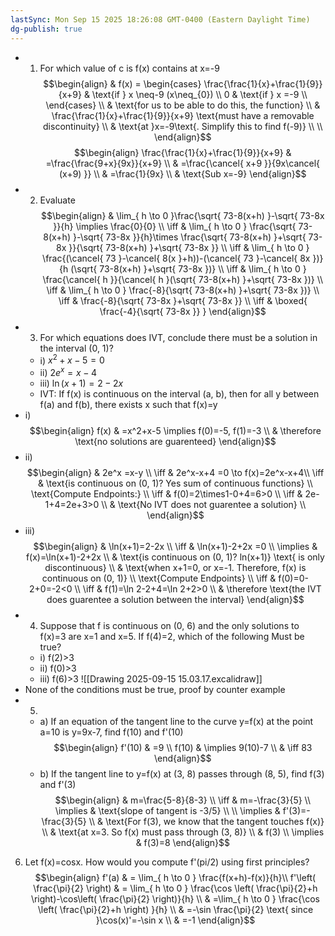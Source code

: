 ```yaml
---
lastSync: Mon Sep 15 2025 18:26:08 GMT-0400 (Eastern Daylight Time)
dg-publish: true
---
```

- 1) For which value of c is f(x) contains at x=-9
$$\begin{align}
 & f(x) = \begin{cases}
\frac{\frac{1}{x}+\frac{1}{9}}{x+9} & \text{if } x \neq-9 (x\neq_{0}) \\
0  & \text{if } x =-9 \\
\end{cases} \\
 & \text{for us to be able to do this, the function} \\
 & \frac{\frac{1}{x}+\frac{1}{9}}{x+9} \text{must have a removable discontinuity} \\
 & \text{at }x=-9\text{. Simplify this to find f(-9)} \\ \\
\end{align}$$
$$\begin{align}
\frac{\frac{1}{x}+\frac{1}{9}}{x+9}  & =\frac{\frac{9+x}{9x}}{x+9} \\
 & =\frac{\cancel{ x+9 }}{9x\cancel{ (x+9) }} \\
 & =\frac{1}{9x} \\
 & \text{Sub x=-9} 
\end{align}$$
- 2) $\text{Evaluate}$
$$\begin{align}
 & \lim_{ h \to 0 }\frac{\sqrt{ 73-8(x+h) }-\sqrt{ 73-8x }}{h} \implies \frac{0}{0} \\
\iff & \lim_{ h \to 0 } \frac{\sqrt{ 73-8(x+h) }-\sqrt{ 73-8x }}{h}\times \frac{\sqrt{ 73-8(x+h) }+\sqrt{ 73-8x }}{\sqrt{ 73-8(x+h) }+\sqrt{ 73-8x }} \\
\iff  & \lim_{ h \to 0 } \frac{(\cancel{ 73 }-\cancel{ 8(x }+h))-(\cancel{ 73 }-\cancel{ 8x })}{h (\sqrt{ 73-8(x+h) }+\sqrt{ 73-8x })} \\
\iff  & \lim_{ h \to 0 } \frac{\cancel{ h }}{\cancel{ h }(\sqrt{ 73-8(x+h) }+\sqrt{ 73-8x })} \\
\iff & \lim_{ h \to 0 } \frac{-8}{\sqrt{ 73-8(x+h) }+\sqrt{ 73-8x })} \\
\iff  & \frac{-8}{\sqrt{ 73-8x }+\sqrt{ 73-8x }} \\
\iff  & \boxed{ \frac{-4}{\sqrt{ 73-8x }} }
\end{align}$$
- 3) For which equations does IVT, conclude there must be a solution in the interval (0, 1)?
	- i) $x^2+x-5=0$
	- ii) $2e^x=x-4$
	- iii) $\ln(x+1)=2-2x$
	- IVT: If f(x) is continuous on the interval (a, b), then for all y between f(a) and f(b), there exists x such that f(x)=y
- i) $$\begin{align}
f(x) & =x^2+x-5 \implies f(0)=-5, f(1)=-3 \\
 & \therefore \text{no solutions are guarenteed} 
\end{align}$$
- ii) $$\begin{align}
 &  2e^x =x-y \\
\iff  & 2e^x-x+4 =0 \to f(x)=2e^x-x+4\\
\iff & \text{is continuous on (0, 1)? Yes sum of continuous functions} \\
\text{Compute Endpoints:} \\
\iff & f(0)=2\times1-0+4=6>0 \\
\iff & 2e-1+4=2e+3>0 \\
 & \text{No IVT does not guarentee a solution} \\
\end{align}$$
- iii)$$\begin{align}
 & \ln(x+1)=2-2x \\
\iff & \ln(x+1)-2+2x =0  \\
\implies &  f(x)=\ln(x+1)-2+2x \\
 & \text{is continuous on (0, 1)? ln(x+1)} \text{ is only discontinuous} \\
 & \text{when x+1=0, or x=-1. Therefore, f(x) is continuous on (0, 1)} \\
\text{Compute Endpoints} \\
\iff & f(0)=0-2+0=-2<0 \\
\iff & f(1)=\ln 2-2+4=\ln 2+2>0 \\
 & \therefore \text{the IVT does guarentee a solution between the interval}
\end{align}$$
- 4) Suppose that f is continuous on (0, 6) and the only solutions to f(x)=3 are x=1 and x=5. If f(4)=2, which of the following Must be true?
	- i) f(2)>3
	- ii) f(0)>3
	- iii) f(6)>3
![[Drawing 2025-09-15 15.03.17.excalidraw]]
- None of the conditions must be true, proof by counter example
- 5)
	- a) If an equation of the tangent line to the curve y=f(x) at the point a=10 is y=9x-7, find f(10) and f'(10)
$$\begin{align}
f'(10) & =9 \\
f(10)  & \implies 9(10)-7 \\
 & \iff 83
\end{align}$$
	- b) If the tangent line to y=f(x) at (3, 8) passes through (8, 5), find f(3) and f'(3)
$$\begin{align}
 & m=\frac{5-8}{8-3} \\
\iff & m=-\frac{3}{5} \\
\implies &  \text{slope of tangent is -3/5} \\ \\
\implies  & f'(3)=-\frac{3}{5} \\
 & \text{For f(3), we know that the tangent touches f(x)} \\
 & \text{at x=3. So f(x) must pass through (3, 8)} \\
 & f(3) \\
\implies & f(3)=8
\end{align}$$
6) Let f(x)=cosx. How would you compute f'(pi/2) using first principles?
$$\begin{align} 
f'(a)  &  = \lim_{ h \to 0 } \frac{f(x+h)-f(x)}{h}\\
f'\left( \frac{\pi}{2} \right)  & = \lim_{ h \to 0 } \frac{\cos \left( \frac{\pi}{2}+h \right)-\cos\left( \frac{\pi}{2} \right)}{h} \\
 & =\lim_{ h \to 0 } \frac{\cos \left( \frac{\pi}{2}+h \right) }{h} \\
 & =-\sin \frac{\pi}{2} \text{ since }\cos(x)'=-\sin x \\
 & =-1
\end{align}$$